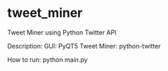 # tweet_miner
Tweet Miner using Python Twitter API

Description:
GUI: PyQT5
Tweet Miner: python-twitter

How to run:
python main.py
